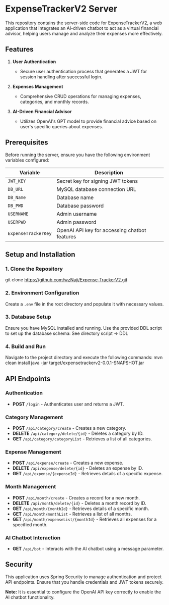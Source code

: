 # ExpenseTrackerV2 Server

This repository contains the server-side code for ExpenseTrackerV2, a web application that integrates an AI-driven chatbot to act as a virtual financial advisor, helping users manage and analyze their expenses more effectively.

## Features

1. **User Authentication**
   - Secure user authentication process that generates a JWT for session handling after successful login.

2. **Expenses Management**
   - Comprehensive CRUD operations for managing expenses, categories, and monthly records.

3. **AI-Driven Financial Advisor**
   - Utilizes OpenAI's GPT model to provide financial advice based on user's specific queries about expenses.

## Prerequisites

Before running the server, ensure you have the following environment variables configured:

| Variable            | Description                                  |
|---------------------|----------------------------------------------|
| `JWT_KEY`           | Secret key for signing JWT tokens            |
| `DB_URL`            | MySQL database connection URL               |
| `DB_Name`           | Database name                                |
| `DB_PWD`            | Database password                            |
| `USERNAME`          | Admin username                               |
| `USERPWD`           | Admin password                               |
| `ExpenseTrackerKey` | OpenAI API key for accessing chatbot features|

## Setup and Installation

### 1. Clone the Repository
git clone https://github.com/wzNaji/Expense-TrackerV2.git

### 2. Environment Configuration
Create a `.env` file in the root directory and populate it with necessary values.

### 3. Database Setup
Ensure you have MySQL installed and running. Use the provided DDL script to set up the database schema: See directory script -> DDL

### 4. Build and Run
Navigate to the project directory and execute the following commands:
mvn clean install java -jar target/expensetrackerv2-0.0.1-SNAPSHOT.jar

## API Endpoints

### Authentication
- **POST** `/login` - Authenticates user and returns a JWT.

### Category Management
- **POST** `/api/category/create` - Creates a new category.
- **DELETE** `/api/category/delete/{id}` - Deletes a category by ID.
- **GET** `/api/category/categoryList` - Retrieves a list of all categories.

### Expense Management
- **POST** `/api/expense/create` - Creates a new expense.
- **DELETE** `/api/expense/delete/{id}` - Deletes an expense by ID.
- **GET** `/api/expense/{expenseId}` - Retrieves details of a specific expense.

### Month Management
- **POST** `/api/month/create` - Creates a record for a new month.
- **DELETE** `/api/month/delete/{id}` - Deletes a month record by ID.
- **GET** `/api/month/{monthId}` - Retrieves details of a specific month.
- **GET** `/api/month/monthList` - Retrieves a list of all months.
- **GET** `/api/month/expenseList/{monthId}` - Retrieves all expenses for a specified month.

### AI Chatbot Interaction
- **GET** `/api/bot` - Interacts with the AI chatbot using a message parameter.

## Security

This application uses Spring Security to manage authentication and protect API endpoints. Ensure that you handle credentials and JWT tokens securely.

**Note:** It is essential to configure the OpenAI API key correctly to enable the AI chatbot functionality.


